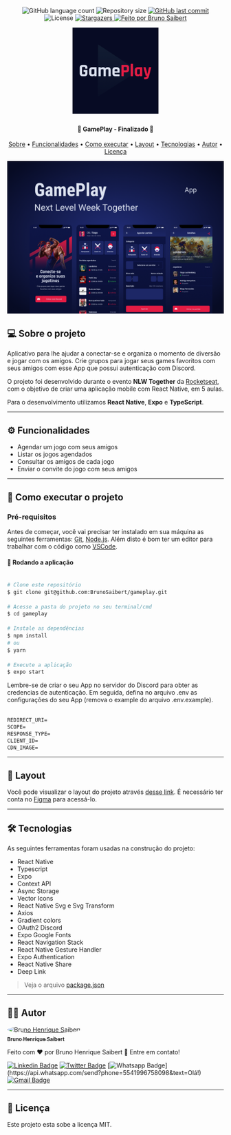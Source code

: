 <p align="center">
  <img alt="GitHub language count" src="https://img.shields.io/github/languages/count/BrunoSaibert/gameplay?color=%2304D361&style=for-the-badge">

  <img alt="Repository size" src="https://img.shields.io/github/repo-size/BrunoSaibert/gameplay?style=for-the-badge">

  <a href="https://github.com/BrunoSaibert/gameplay/commits/master">
    <img alt="GitHub last commit" src="https://img.shields.io/github/last-commit/BrunoSaibert/gameplay?style=for-the-badge">
  </a>

   <img alt="License" src="https://img.shields.io/badge/license-MIT-brightgreen?style=for-the-badge">
   <a href="https://github.com/BrunoSaibert/gameplay/stargazers">
    <img alt="Stargazers" src="https://img.shields.io/github/stars/BrunoSaibert/gameplay?style=for-the-badge">
  </a>

  <a href="https://brunosaibert.com.br/">
    <img alt="Feito por Bruno Saibert" src="https://img.shields.io/badge/feito%20por-Bruno%20Saibert-%231b9?style=for-the-badge">
  </a>

</p>
<h1 align="center" style="width: 200px; margin: 0 auto;">
    <img alt="gameplay" title="#gameplay" src="https://raw.githubusercontent.com/BrunoSaibert/gameplay/main/assets/icon.png" style="width: 200px; margin: 0 auto;" />
</h1>

<h4 align="center">
	🏁  GamePlay - Finalizado 🏁
</h4>

<p align="center">
 <a href="#--sobre-o-projeto">Sobre</a> •
 <a href="#-%EF%B8%8F-funcionalidades">Funcionalidades</a> •
 <a href="#--como-executar-o-projeto">Como executar</a> •
 <a href="#--layout">Layout</a> •
 <a href="#--tecnologias">Tecnologias</a> •
 <a href="#--autor">Autor</a> •
 <a href="#--licença">Licença</a>
</p>

![](https://raw.githubusercontent.com/BrunoSaibert/gameplay/main/assets/cover.png)

## [](https://github.com/BrunoSaibert/gameplay#--sobre-o-projeto) 💻 Sobre o projeto

Aplicativo para lhe ajudar a conectar-se e organiza o momento de diversão e jogar com os amigos. Crie grupos para jogar seus games favoritos com seus amigos com esse App que possui autenticação com Discord.

O projeto foi desenvolvido durante o evento **NLW Together** da [Rocketseat](https://www.rocketseat.com.br/), com o objetivo de criar uma aplicação mobile com React Native, em 5 aulas.

Para o desenvolvimento utilizamos **React Native**, **Expo** e **TypeScript**.

---

## [](https://github.com/BrunoSaibert/gameplay#-%EF%B8%8F-funcionalidades) ⚙️ Funcionalidades

- Agendar um jogo com seus amigos
- Listar os jogos agendados
- Consultar os amigos de cada jogo
- Enviar o convite do jogo com seus amigos

---

## [](https://github.com/BrunoSaibert/gameplay#--como-executar-o-projeto) 🚀 Como executar o projeto

### Pré-requisitos

Antes de começar, você vai precisar ter instalado em sua máquina as seguintes ferramentas:
[Git](https://git-scm.com), [Node.js](https://nodejs.org/en/).
Além disto é bom ter um editor para trabalhar com o código como [VSCode](https://code.visualstudio.com/).

#### 🧭 Rodando a aplicação

```bash

# Clone este repositório
$ git clone git@github.com:BrunoSaibert/gameplay.git

# Acesse a pasta do projeto no seu terminal/cmd
$ cd gameplay

# Instale as dependências
$ npm install
# ou
$ yarn

# Execute a aplicação
$ expo start

```

Lembre-se de criar o seu App no servidor do Discord para obter as credencias de autenticação. Em seguida, defina no arquivo .env as configurações do seu App (remova o example do arquivo .env.example).

```

REDIRECT_URI=
SCOPE=
RESPONSE_TYPE=
CLIENT_ID=
CDN_IMAGE=

```

---

## [](https://github.com/BrunoSaibert/gameplay#--layout) 🔖 Layout

Você pode visualizar o layout do projeto através [desse link](https://www.figma.com/file/i7XXXtPbUvqeTq5hphVvQ1/GamePlay---NLW-Together). É necessário ter conta no [Figma](http://figma.com/) para acessá-lo.

---

## [](https://github.com/BrunoSaibert/gameplay#--tecnologias) 🛠 Tecnologias

As seguintes ferramentas foram usadas na construção do projeto:

- React Native
- Typescript
- Expo
- Context API
- Async Storage
- Vector Icons
- React Native Svg e Svg Transform
- Axios
- Gradient colors
- OAuth2 Discord
- Expo Google Fonts
- React Navigation Stack
- React Native Gesture Handler
- Expo Authentication
- React Native Share
- Deep Link

> Veja o arquivo [package.json](https://github.com/BrunoSaibert/gameplay/blob/master/web/package.json)

---

## [](https://github.com/BrunoSaibert/gameplay#--autor) 👨‍🚀 Autor

<a href="https://brunosaibert.com.br/">
 <img style="border-radius: 50%;" src="https://avatars2.githubusercontent.com/u/40339324?s=460&u=4f5a7b83aa4e018b4eccbeaa1f6a6b8b04e0e4b7&v=4" width="100px;" alt="Bruno Henrique Saibert"/>
 <br />
 <sub><b>Bruno Henrique Saibert</b></sub></a>
 <br />

Feito com ❤️ por Bruno Henrique Saibert 👋 Entre em contato!

[![Linkedin Badge](https://img.shields.io/badge/-LinkedIn-blue?style=for-the-badge&logo=Linkedin&logoColor=white&link=https://www.linkedin.com/in/brunohenriquesaibert/)](https://www.linkedin.com/in/brunohenriquesaibert/)
[![Twitter Badge](https://img.shields.io/badge/-Twitter-1ca0f1?style=for-the-badge&labelColor=1ca0f1&logo=twitter&logoColor=white&link=https://twitter.com/bh_saibert)](https://twitter.com/bh_saibert)
[![Whatsapp Badge](https://img.shields.io/badge/-Whatsapp-4CA143?style=for-the-badge&labelColor=4CA143&logo=whatsapp&logoColor=white&link=https://api.whatsapp.com/send?phone=5541996758098&text=Olá!)](https://api.whatsapp.com/send?phone=5541996758098&text=Olá!)
[![Gmail Badge](https://img.shields.io/badge/-Gmail-c14438?style=for-the-badge&logo=Gmail&logoColor=white&link=mailto:brunosaibert@gmail.com)](mailto:brunosaibert@gmail.com)

---

## [](https://github.com/BrunoSaibert/gameplay#--licença) 📝 Licença

Este projeto esta sobe a licença MIT.
